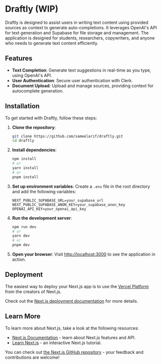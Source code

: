 # Draftly (WIP)

Draftly is designed to assist users in writing text content using provided sources as context to generate auto-completions. It leverages OpenAI's API for text generation and Supabase for file storage and management. The application is designed for students, researchers, copywriters, and anyone who needs to generate text content efficiently.

## Features

- **Text Completion**: Generate text suggestions in real-time as you type, using OpenAI's API.
- **User Authentication**: Secure user authentication with Clerk.
- **Document Upload**: Upload and manage sources, providing context for autocomplete generation.

## Installation

To get started with Draftly, follow these steps:

1. **Clone the repository**:

   ```bash
   git clone https://github.com/sameelarif/draftly.git
   cd draftly
   ```

2. **Install dependencies**:

   ```bash
   npm install
   # or
   yarn install
   # or
   pnpm install
   ```

3. **Set up environment variables**:
   Create a `.env` file in the root directory and add the following variables:

   ```
   NEXT_PUBLIC_SUPABASE_URL=your_supabase_url
   NEXT_PUBLIC_SUPABASE_ANON_KEY=your_supabase_anon_key
   OPENAI_API_KEY=your_openai_api_key
   ```

4. **Run the development server**:

   ```bash
   npm run dev
   # or
   yarn dev
   # or
   pnpm dev
   ```

5. **Open your browser**:
   Visit [http://localhost:3000](http://localhost:3000) to see the application in action.

## Deployment

The easiest way to deploy your Next.js app is to use the [Vercel Platform](https://vercel.com/new?utm_medium=default-template&filter=next.js&utm_source=create-next-app&utm_campaign=create-next-app-readme) from the creators of Next.js.

Check out the [Next.js deployment documentation](https://nextjs.org/docs/app/building-your-application/deploying) for more details.

## Learn More

To learn more about Next.js, take a look at the following resources:

- [Next.js Documentation](https://nextjs.org/docs) - learn about Next.js features and API.
- [Learn Next.js](https://nextjs.org/learn) - an interactive Next.js tutorial.

You can check out [the Next.js GitHub repository](https://github.com/vercel/next.js) - your feedback and contributions are welcome!
